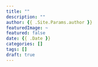 ```yaml
---
title: ""
description: ""
author: {{ .Site.Params.author }}
featuredImage: ~
featured: false
date: {{ .Date }}
categories: []
tags: []
draft: true
---
```

